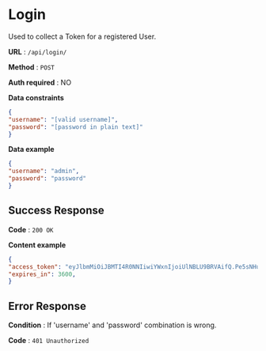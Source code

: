 # Login

Used to collect a Token for a registered User.

**URL** : `/api/login/`

**Method** : `POST`

**Auth required** : NO

**Data constraints**

```json
{
"username": "[valid username]",
"password": "[password in plain text]"
}
```

**Data example**

```json
{
"username": "admin",
"password": "password"
}
```

## Success Response

**Code** : `200 OK`

**Content example**

```json
{
"access_token": "eyJlbmMiOiJBMTI4R0NNIiwiYWxnIjoiUlNBLU9BRVAifQ.Pe5sNHuOjLfAFueukkpXxqXDzC56y4jT8PZPFmNKQ9z4Gy1Evbb4OgMueUbJ71jcPUjO7281kAH1Qn7Ssg0ofvLJ34z40QLed4WQ3RQc5KjWYsMqdO_MRhWWlRHuaGDp__bLHbB7Ky_t4VYqA1niwJwWZK8v6jdIzZSm1dZyYCI.Kfz-NIwkVr69Wq2b.lP5i_cMH0V0xcnhUU2zfkAfdUMwkXiZwEsuCXbuMJZgVZyXmwsJiJgWstF8ki5VOzawsl00FCy-iUZLJcDw6wrX5EKRE5iGBhG-rmFhtB_d9C0m1FD764BHn_bI9edRuxSZ1aWl0u3Yqdk5UlOf7MrXUOKhm1HddQCPFe9IyzCINAzYyd9lKlH0iVTve1erp6aHH1dNG6DcRzV3JRoJWS4nYpoL90PxUu_xMy-e3HU87B1VeU3yxUOZk4LBadi5fR0j9UbpprZFNa5m61oPZ-RuILIHGmf3EnKuvSF3f9EnvfgKkIkv4ublxiPOmGHrwu2tEmO5yQ7477AETyGIXzMfaKcYeD3xD8vwLELzCoe1Krl-mvtVnZLhTuSZ5h4x5EdyHxRrlWj7s01hGh3rGplQVNer06XpSVtcDqXQWr5ybXPpr-0fnMimrAuVChc10dMf0SDUlSr06nKZhV7mgaY5SD6PMU8KzzG2bkSusriTwTSvRAKh4wZZ2m4pwNX-AK8_rizlu7gye0DsNX1dmGk0ICh3sTAZRkJ7Fw1ovUj0IC-UqIf1tbbxZ5dP4T9BGTm4Pq9GlLSPqDjlz23-U8GInNFgnWVwi3uXxbUYEVkDv2IvEQSO2ZjrR8OI0T4aK7xkEqFSOd9zhw97fYpvhU-2q837eoQNgfHAfEH2YgM4UYtuMd_xT0PLaHSCzq3Zp4b9XwgCjZa-FntFr0t71aBYATUY_CptU2cCjEWGB3au0rS8DzieAafcRsZhV5wrG28QOJm2qzDiJRFkjqEva3zkfU8Y--8lESRogFBKSVltYRSbop50UkPu-BZMfwLsOkh-o7iOPBwFoeJsIPtHmj_obL35ffmrsBnNRqz1XV0GvSxGYgLsnwI3eVnf600M-0FChUfChMIC_UHpq5jHl3W7AKQsepR1bdvW_NuHjtTy4nSVUd2bJPOEQZYMXaGr-2CGwao-W6F3n9akgOAeCbBFFr3lWSVhNAWfzbXUja5xT3XosRHqjmO0Ks1ikVod1luvZ.Mdb2KwJ85iZWNM5Bt8U6LA",
"expires_in": 3600,
}
```

## Error Response

**Condition** : If 'username' and 'password' combination is wrong.

**Code** : `401 Unauthorized`


